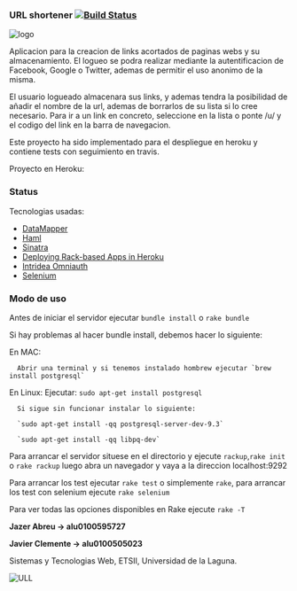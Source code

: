 ### URL shortener [![Build Status](https://travis-ci.org/alu0100595727/sytw_practica4_urlshortener.svg?branch=master)](https://travis-ci.org/alu0100595727/sytw_practica4_urlshortener)

![logo](http://i1377.photobucket.com/albums/ah55/Jazer_Abreu/logo_zps1d404711.png)

Aplicacion para la creacion de links acortados de paginas webs y su almacenamiento. El logueo se podra realizar mediante la autentificacion de Facebook, Google o Twitter, ademas de permitir el uso anonimo de la misma.

El usuario logueado almacenara sus links, y ademas tendra la posibilidad de añadir el nombre de la url, ademas de borrarlos de su lista si lo cree necesario. Para ir a un link en concreto, seleccione en la lista o ponte /u/ y el codigo del link en la barra de navegacion.

Este proyecto ha sido implementado para el despliegue en heroku y contiene tests con seguimiento en travis.

Proyecto en Heroku:

### Status
Tecnologias usadas:
* [DataMapper](http://datamapper.org/getting-started.html)
* [Haml](http://haml.info/)
* [Sinatra](http://www.sinatrarb.com/)
* [Deploying Rack-based Apps in Heroku](https://devcenter.heroku.com/articles/rack)
* [Intridea Omniauth](https://github.com/intridea/omniauth)
* [Selenium](http://www.seleniumhq.org/)

### Modo de uso

Antes de iniciar el servidor ejecutar `bundle install` o `rake bundle`

Si hay problemas al hacer bundle install, debemos hacer lo siguiente:

  En MAC:
  
      Abrir una terminal y si tenemos instalado hombrew ejecutar `brew install postgresql`

  En Linux:
      Ejecutar: `sudo apt-get install postgresql`

      Si sigue sin funcionar instalar lo siguiente:

      `sudo apt-get install -qq postgresql-server-dev-9.3`

      `sudo apt-get install -qq libpq-dev`

Para arrancar el servidor situese en el directorio y ejecute `rackup`,`rake init` o `rake rackup` luego abra un navegador y vaya a la direccion localhost:9292

Para arrancar los test ejecutar `rake test` o simplemente `rake`, para arrancar los test con selenium ejecute `rake selenium`

Para ver todas las opciones disponibles en Rake ejecute `rake -T`

**Jazer Abreu -> alu0100595727**

**Javier Clemente -> alu0100505023**

Sistemas y Tecnologias Web, ETSII, Universidad de la Laguna.

![ULL](http://www.ull.es/Public/images/wull/logo.gif)
